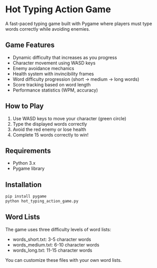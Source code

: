 # Hot Typing Action Game

A fast-paced typing game built with Pygame where players must type words correctly while avoiding enemies.

## Game Features

- Dynamic difficulty that increases as you progress
- Character movement using WASD keys
- Enemy avoidance mechanics
- Health system with invincibility frames
- Word difficulty progression (short → medium → long words)
- Score tracking based on word length
- Performance statistics (WPM, accuracy)

## How to Play

1. Use WASD keys to move your character (green circle)
2. Type the displayed words correctly
3. Avoid the red enemy or lose health
4. Complete 15 words correctly to win!

## Requirements

- Python 3.x
- Pygame library

## Installation

```bash
pip install pygame
python hot_typing_action_game.py
```

## Word Lists

The game uses three difficulty levels of word lists:
- words_short.txt: 3-5 character words
- words_medium.txt: 6-10 character words
- words_long.txt: 11-15 character words

You can customize these files with your own word lists.
